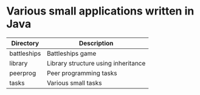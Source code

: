 # Various small applications written in Java 


Directory   | Description
------------|------------
battleships | Battleships game
library     | Library structure using inheritance
peerprog    | Peer programming tasks
tasks       | Various small tasks
